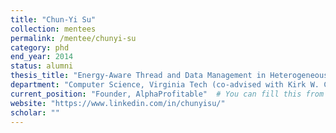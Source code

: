 ```yaml
---
title: "Chun-Yi Su"
collection: mentees
permalink: /mentee/chunyi-su
category: phd
end_year: 2014
status: alumni
thesis_title: "Energy-Aware Thread and Data Management in Heterogeneous Multi-Core and Multi-Memory Systems"
department: "Computer Science, Virginia Tech (co-advised with Kirk W. Cameron)"
current_position: "Founder, AlphaProfitable"  # You can fill this from LinkedIn
website: "https://www.linkedin.com/in/chunyisu/"
scholar: ""
---
```

